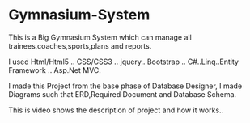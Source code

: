 # Gymnasium-System
This is a Big Gymnasium System which can manage all trainees,coaches,sports,plans and reports.

I used Html/Html5 .. CSS/CSS3 .. jquery.. Bootstrap .. C#..Linq..Entity Framework .. Asp.Net MVC.

I made this Project from the base phase of Database Designer, I made Diagrams  such that ERD,Required Document and Database Schema.

This is video shows the description of project and how it works..
